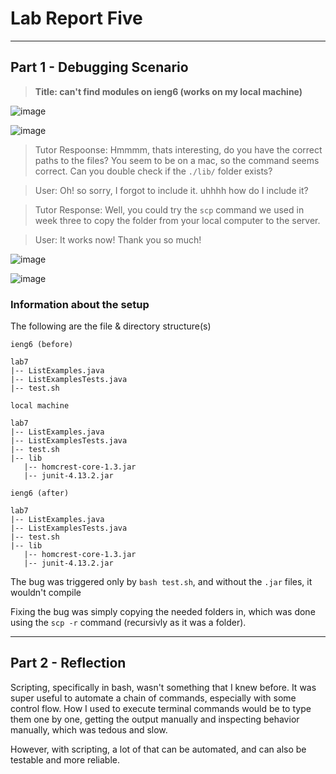 # Lab Report Five

---

## Part 1 - Debugging Scenario

> **Title: can't find modules on ieng6 (works on my local machine)**

![image](https://github.com/AskewParity/cse15l-lab-reports/assets/147351354/3c49f7a5-d19d-4435-8255-3d99315cf485)

![image](https://github.com/AskewParity/cse15l-lab-reports/assets/147351354/c426da8d-3429-4dda-b7a8-ef3127c0d7c5)

> Tutor Respoonse: Hmmmm, thats interesting, do you have the correct paths to the files? You seem to be on a mac, so the command seems correct. Can you double check if the `./lib/` folder exists?

> User: Oh! so sorry, I forgot to include it. uhhhh how do I include it?

> Tutor Response: Well, you could try the `scp` command we used in week three to copy the folder from your local computer to the server.

> User: It works now! Thank you so much!

![image](https://github.com/AskewParity/cse15l-lab-reports/assets/147351354/9dd83181-f088-4041-bab2-75ce73ba020d)

![image](https://github.com/AskewParity/cse15l-lab-reports/assets/147351354/0bd786d3-a069-4cae-ae1c-50a5a92f9f63)

### Information about the setup

The following are the file & directory structure(s)

```
ieng6 (before)

lab7
|-- ListExamples.java
|-- ListExamplesTests.java
|-- test.sh

local machine

lab7
|-- ListExamples.java
|-- ListExamplesTests.java
|-- test.sh
|-- lib
   |-- homcrest-core-1.3.jar
   |-- junit-4.13.2.jar

ieng6 (after)

lab7
|-- ListExamples.java
|-- ListExamplesTests.java
|-- test.sh
|-- lib
   |-- homcrest-core-1.3.jar
   |-- junit-4.13.2.jar
```

The bug was triggered only by `bash test.sh`, and without the `.jar` files, it wouldn't compile

Fixing the bug was simply copying the needed folders in, which was done using the `scp -r` command (recursivly as it was a folder).

___

## Part 2 - Reflection

Scripting, specifically in bash, wasn't something that I knew before. It was super useful to automate a chain of commands, especially with some control flow. How I used to execute terminal commands would be to type them one by one, getting the output manually and inspecting behavior manually, which was tedous and slow.

However, with scripting, a lot of that can be automated, and can also be testable and more reliable. 
